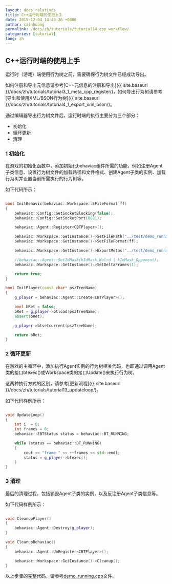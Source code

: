 ```yaml
---
layout: docs_relatives
title: C++运行时端的使用上手
date: 2015-12-04 14:40:26 +0800
author: cainhuang
permalink: /docs/zh/tutorials/tutorial14_cpp_workflow/
categories: [tutorial]
lang: zh
---
```


## C++运行时端的使用上手

运行时（游戏）端使用行为树之前，需要确保行为树文件已经成功导出。

如何注册和导出元信息请参考[C++元信息的注册和导出]({{ site.baseurl }}/docs/zh/tutorials/tutorial3_1_meta_cpp_register/)，如何导出行为树请参考[导出和使用XML/BSON行为树]({{ site.baseurl }}/docs/zh/tutorials/tutorial4_1_export_xml_bson/)。

通过编辑器导出行为树文件后，运行时端的执行主要分为三个部分：

- 初始化
- 循环更新
- 清理

### 1 初始化

在游戏的初始化函数中，添加初始化behaviac组件所需的功能，例如注册Agent子类信息、设置行为树文件的加载路径和文件格式、创建Agent子类的实例、加载行为树并设置当前所需执行的行为树等。

如下代码所示：

``` c++

bool InitBehavic(behaviac::Workspace::EFileFormat ff)
{
    behaviac::Config::SetSocketBlocking(false);
    behaviac::Config::SetSocketPort(8081);

    behaviac::Agent::Register<CBTPlayer>();

    behaviac::Workspace::GetInstance()->SetFilePath("../test/demo_running/behaviac/exported");
    behaviac::Workspace::GetInstance()->SetFileFormat(ff);

    behaviac::Workspace::GetInstance()->ExportMetas("../test/demo_running/behaviac/demo_running.xml");

    //behaviac::Agent::SetIdMask(kIdMask_Wolrd | kIdMask_Opponent);
    behaviac::Workspace::GetInstance()->SetDeltaFrames(1);

    return true;
}

bool InitPlayer(const char* pszTreeName)
{
    g_player = behaviac::Agent::Create<CBTPlayer>();

    bool bRet = false;
    bRet = g_player->btload(pszTreeName);
    assert(bRet);

    g_player->btsetcurrent(pszTreeName);

    return bRet;
}

```

### 2 循环更新

在游戏的主循环中，添加执行Agent实例的行为树相关代码，也即通过调用Agent类的接口btexec()或Workspace类的接口Update()来执行行为树。

这两种执行方式的区别，请参考[更新流程]({{ site.baseurl }}/docs/zh/tutorials/tutorial13_updateloop/)。

如下代码样例所示：

``` c++

void UpdateLoop()
{
	int i  = 0;
	int frames = 0;
	behaviac::EBTStatus status = behaviac::BT_RUNNING;

	while (status == behaviac::BT_RUNNING)
	{
		cout << "frame " << ++frames << std::endl;
		status = g_player->btexec();
	}
}

```

### 3 清理

最后的清理过程，包括销毁Agent子类的实例，以及反注册Agent子类信息等。

如下代码样例所示：

``` c++

void CleanupPlayer()
{
    behaviac::Agent::Destroy(g_player);
}

void CleanupBehaviac()
{
    behaviac::Agent::UnRegister<CBTPlayer>();

	behaviac::Workspace::GetInstance()->Cleanup();
}

```

以上步骤的完整代码，请参考[demo_running.cpp]({{site.repository}}/blob/master/test/demo_running/demo_running.cpp)文件。
